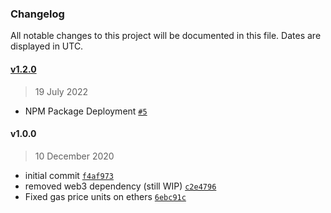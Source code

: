 ### Changelog

All notable changes to this project will be documented in this file. Dates are displayed in UTC.

#### [v1.2.0](https://github.com/fireblocks/fireblocks-defi-sdk/compare/v1.0.0...v1.2.0)

> 19 July 2022

- NPM Package Deployment [`#5`](https://github.com/fireblocks/fireblocks-defi-sdk/pull/5)

#### v1.0.0

> 10 December 2020

- initial commit [`f4af973`](https://github.com/fireblocks/fireblocks-defi-sdk/commit/f4af97301dc7ec347b4c70ca691d43b156da6ad8)
- removed web3 dependency (still WIP) [`c2e4796`](https://github.com/fireblocks/fireblocks-defi-sdk/commit/c2e4796aa2f0f95edbaff9e6824fbeadc62e89a6)
- Fixed gas price units on ethers [`6ebc91c`](https://github.com/fireblocks/fireblocks-defi-sdk/commit/6ebc91c399a4402901b1d69c89abdc31be6299a6)
